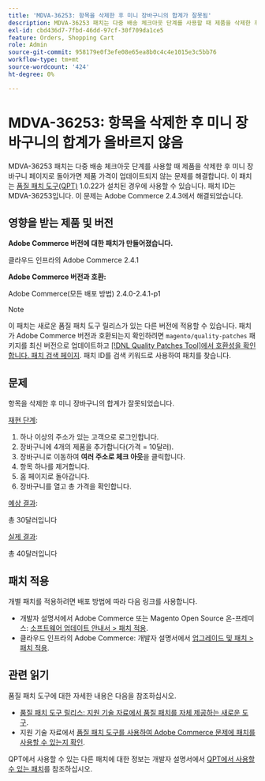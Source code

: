 ```yaml
---
title: 'MDVA-36253: 항목을 삭제한 후 미니 장바구니의 합계가 잘못됨'
description: MDVA-36253 패치는 다중 배송 체크아웃 단계를 사용할 때 제품을 삭제한 후 미니 장바구니 페이지로 돌아가면 제품 가격이 업데이트되지 않는 문제를 해결합니다. 이 패치는 [Quality Patches Tool (QPT)](/help/announcements/adobe-commerce-announcements/magento-quality-patches-released-new-tool-to-self-serve-quality-patches.md) 1.0.22가 설치된 경우 사용할 수 있습니다. 패치 ID는 MDVA-36253입니다. 이 문제는 Adobe Commerce 2.4.3에서 해결되었습니다.
exl-id: cbd436d7-7fbd-46dd-97cf-30f709da1ce5
feature: Orders, Shopping Cart
role: Admin
source-git-commit: 958179e0f3efe08e65ea8b0c4c4e1015e3c5bb76
workflow-type: tm+mt
source-wordcount: '424'
ht-degree: 0%

---
```


# MDVA-36253: 항목을 삭제한 후 미니 장바구니의 합계가 올바르지 않음

MDVA-36253 패치는 다중 배송 체크아웃 단계를 사용할 때 제품을 삭제한 후 미니 장바구니 페이지로 돌아가면 제품 가격이 업데이트되지 않는 문제를 해결합니다. 이 패치는 [품질 패치 도구(QPT)](/help/announcements/adobe-commerce-announcements/magento-quality-patches-released-new-tool-to-self-serve-quality-patches.md) 1.0.22가 설치된 경우에 사용할 수 있습니다. 패치 ID는 MDVA-36253입니다. 이 문제는 Adobe Commerce 2.4.3에서 해결되었습니다.

## 영향을 받는 제품 및 버전

**Adobe Commerce 버전에 대한 패치가 만들어졌습니다.**

클라우드 인프라의 Adobe Commerce 2.4.1

**Adobe Commerce 버전과 호환:**

Adobe Commerce(모든 배포 방법) 2.4.0-2.4.1-p1

>[!NOTE]
>
>이 패치는 새로운 품질 패치 도구 릴리스가 있는 다른 버전에 적용할 수 있습니다. 패치가 Adobe Commerce 버전과 호환되는지 확인하려면 `magento/quality-patches` 패키지를 최신 버전으로 업데이트하고 [[!DNL Quality Patches Tool]에서 호환성을 확인합니다. 패치 검색 페이지](https://devdocs.magento.com/quality-patches/tool.html#patch-grid). 패치 ID를 검색 키워드로 사용하여 패치를 찾습니다.

## 문제

항목을 삭제한 후 미니 장바구니의 합계가 잘못되었습니다.

<u>재현 단계</u>:

1. 하나 이상의 주소가 있는 고객으로 로그인합니다.
1. 장바구니에 4개의 제품을 추가합니다(가격 = 10달러).
1. 장바구니로 이동하여 **여러 주소로 체크 아웃**&#x200B;을 클릭합니다.
1. 항목 하나를 제거합니다.
1. 홈 페이지로 돌아갑니다.
1. 장바구니를 열고 총 가격을 확인합니다.

<u>예상 결과</u>:

총 30달러입니다

<u>실제 결과</u>:

총 40달러입니다

## 패치 적용

개별 패치를 적용하려면 배포 방법에 따라 다음 링크를 사용합니다.

* 개발자 설명서에서 Adobe Commerce 또는 Magento Open Source 온-프레미스: [소프트웨어 업데이트 안내서 > 패치 적용](https://devdocs.magento.com/guides/v2.4/comp-mgr/patching/mqp.html).
* 클라우드 인프라의 Adobe Commerce: 개발자 설명서에서 [업그레이드 및 패치 > 패치 적용](https://devdocs.magento.com/cloud/project/project-patch.html).

## 관련 읽기

품질 패치 도구에 대한 자세한 내용은 다음을 참조하십시오.

* [품질 패치 도구 릴리스: 지원 기술 자료에서 품질 패치를 자체 제공하는 새로운 도구](/help/announcements/adobe-commerce-announcements/magento-quality-patches-released-new-tool-to-self-serve-quality-patches.md).
* 지원 기술 자료에서 [품질 패치 도구를 사용하여 Adobe Commerce 문제에 패치를 사용할 수 있는지 확인](/help/support-tools/patches-available-in-qpt-tool/check-patch-for-magento-issue-with-magento-quality-patches.md).

QPT에서 사용할 수 있는 다른 패치에 대한 정보는 개발자 설명서에서 [QPT에서 사용할 수 있는 패치](https://devdocs.magento.com/quality-patches/tool.html#patch-grid)를 참조하십시오.
